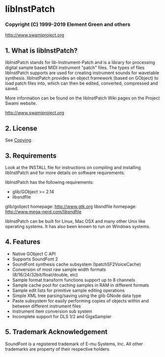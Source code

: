 #	libInstPatch
###	Copyright (C) 1999-2019 Element Green and others
http://www.swamiproject.org

## 1. What is libInstPatch?

libInstPatch stands for lib-Instrument-Patch and is a library for processing digital sample based MIDI instrument "patch" files.
The types of files libInstPatch supports are used for creating instrument sounds for wavetable synthesis. libInstPatch provides
an object framework (based on GObject) to load patch files into, which can then be edited, converted, compressed and saved.

More information can be found on the libInstPatch Wiki pages on the Project Swami website.

http://www.swamiproject.org


## 2. License

See [Copying](https://github.com/swami/libinstpatch/blob/master/COPYING).

## 3. Requirements

Look at the INSTALL file for instructions on compiling and installing
libInstPatch and for more details on software requirements.

libInstPatch has the following requirements:
- glib/GObject >= 2.14
- libsndfile

glib/gobject homepage: http://www.gtk.org
libsndfile homepage: http://www.mega-nerd.com/libsndfile

libInstPatch can be built for Linux, Mac OSX and many other Unix like
operating systems.  It has also been known to run on Windows systems.


## 4. Features

* Native GObject C API
* Supports SoundFont 2
* SoundFont synthesis cache subsystem (IpatchSF2VoiceCache)
* Conversion of most raw sample width formats (8/16/24/32bit/float/double, etc)
* Sample format transform functions support up to 8 channels
* Sample cache pool for caching samples in RAM in different formats
* Sample edit lists for primitive sample editing operations
* Simple XML tree parsing/saving using the glib GNode data type
* Paste subsystem for easily performing copies of objects within and
  between different instrument files
* Instrument item conversion sub system
* Incomplete support for DLS 1/2 and GigaSampler


## 5. Trademark Acknowledgement
SoundFont is a registered trademark of E-mu Systems, Inc.
All other trademarks are property of their respective holders.
